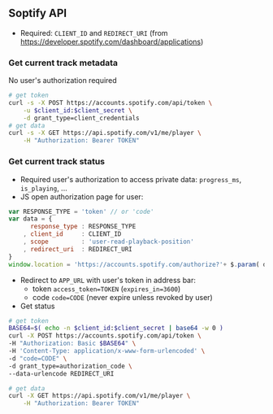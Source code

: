 Soptify API
---

- Required: `CLIENT_ID` and `REDIRECT_URI` (from https://developer.spotify.com/dashboard/applications)

### Get current track metadata
No user's authorization required
```sh
# get token
curl -s -X POST https://accounts.spotify.com/api/token \
	-u $client_id:$client_secret \
	-d grant_type=client_credentials
# get data
curl -s -X GET https://api.spotify.com/v1/me/player \
	-H "Authorization: Bearer TOKEN"
```

### Get current track status
- Required user's authorization to access private data: `progress_ms`, `is_playing`, ...
- JS open authorization page for user:
```js
var RESPONSE_TYPE = 'token' // or 'code'
var data = {
	  response_type : RESPONSE_TYPE
	, client_id     : CLIENT_ID
	, scope         : 'user-read-playback-position'
	, redirect_uri  : REDIRECT_URI
}
window.location = 'https://accounts.spotify.com/authorize?'+ $.param( data );
```
- Redirect to `APP_URL` with user's token in address bar:
	- token `access_token=TOKEN` (`expires_in=3600`)
	- code `code=CODE` (never expire unless revoked by user)
- Get status
```sh
# get token
BASE64=$( echo -n $client_id:$client_secret | base64 -w 0 )
curl -X POST https://accounts.spotify.com/api/token \
-H "Authorization: Basic $BASE64" \
-H 'Content-Type: application/x-www-form-urlencoded' \
-d "code=CODE" \
-d grant_type=authorization_code \
--data-urlencode REDIRECT_URI

# get data
curl -X GET https://api.spotify.com/v1/me/player \
	-H "Authorization: Bearer TOKEN"
```
